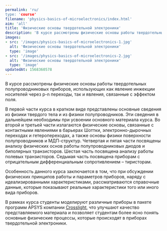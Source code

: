 ```yaml
---
permalink: 'ru/
type: 'course'
filename: 'physics-basics-of-microelectronics/index.html'
aim: 'all'
title: 'Физические основы твердотельной электроники'
description: 'В курсе рассмотрены физические основы работы твердотельных полупроводниковых приборов...'
images:
- src: '/images/physics-basics-of-microelectronics-1.jpg'
  alt: 'Физические основы твердотельной электроники'
  type: 'image'
- src: '/images/physics-basics-of-microelectronics-2.jpg'
  alt: 'Физические основы твердотельной электроники'
  type: 'image'
updatedAt: 1568360578
---
```

В курсе рассмотрены физические основы работы твердотельных полупроводниковых приборов, использующих как явление инжекции носителей через p-n переходы, так и явления, связанные с эффектом поля.

В первой части курса в кратком виде представлены основные сведения из физики твердого тела и из физики полупроводников. Эти сведения в дальнейшем необходимы при усвоении основного материала курса. Во второй и третьей части излагаются физические основы, связанные с контактными явлениями в барьерах Шоттки, электронно-дырочных переходах и гетеропереходах, а также основы физики поверхности полупроводников и МДП-структур. Четвертая и пятая части посвящены анализу физических основ работы полупроводниковых диодов и биполярных транзисторов. Шестая часть посвящена анализу работы полевых транзисторов. Седьмая часть посвящена приборам с отрицательным дифференциальным сопротивлением – тиристорам.

Особенность данного курса заключается в том, что при обсуждении физических принципов работы и параметров приборов, наряду с идеализированными характеристиками, рассматриваются справочные данные, которые показывают реальные характеристики того или иного вида приборов.

В рамках курса студенты моделируют различные приборы в пакете программ APSYS компании [Crosslight](https://crosslight.com/), что улучшают качество представляемого материала и позволяет студентам более ясно понять основные физические процессы, которые происходят в приборах твердотельной электроники.
